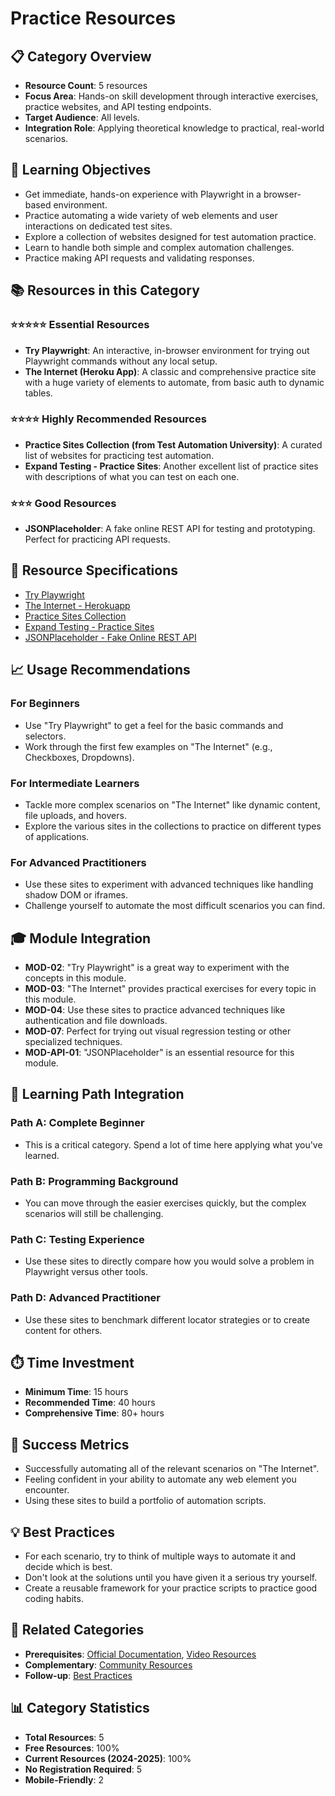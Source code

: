 # Practice Resources

## 📋 Category Overview
- **Resource Count**: 5 resources
- **Focus Area**: Hands-on skill development through interactive exercises, practice websites, and API testing endpoints.
- **Target Audience**: All levels.
- **Integration Role**: Applying theoretical knowledge to practical, real-world scenarios.

## 🎯 Learning Objectives
- Get immediate, hands-on experience with Playwright in a browser-based environment.
- Practice automating a wide variety of web elements and user interactions on dedicated test sites.
- Explore a collection of websites designed for test automation practice.
- Learn to handle both simple and complex automation challenges.
- Practice making API requests and validating responses.

## 📚 Resources in this Category

### ⭐⭐⭐⭐⭐ Essential Resources
- **Try Playwright**: An interactive, in-browser environment for trying out Playwright commands without any local setup.
- **The Internet (Heroku App)**: A classic and comprehensive practice site with a huge variety of elements to automate, from basic auth to dynamic tables.

### ⭐⭐⭐⭐ Highly Recommended Resources
- **Practice Sites Collection (from Test Automation University)**: A curated list of websites for practicing test automation.
- **Expand Testing - Practice Sites**: Another excellent list of practice sites with descriptions of what you can test on each one.

### ⭐⭐⭐ Good Resources
- **JSONPlaceholder**: A fake online REST API for testing and prototyping. Perfect for practicing API requests.

## 🔗 Resource Specifications
- [Try Playwright](../../specifications/06-practice-resources/try-playwright.md)
- [The Internet - Herokuapp](../../specifications/06-practice-resources/the-internet-herokuapp.md)
- [Practice Sites Collection](../../specifications/06-practice-resources/practice-sites-collection.md)
- [Expand Testing - Practice Sites](../../specifications/06-practice-resources/expand-testing-practice-sites.md)
- [JSONPlaceholder - Fake Online REST API](../../specifications/06-practice-resources/jsonplaceholder-api.md)

## 📈 Usage Recommendations

### For Beginners
- Use "Try Playwright" to get a feel for the basic commands and selectors.
- Work through the first few examples on "The Internet" (e.g., Checkboxes, Dropdowns).

### For Intermediate Learners
- Tackle more complex scenarios on "The Internet" like dynamic content, file uploads, and hovers.
- Explore the various sites in the collections to practice on different types of applications.

### For Advanced Practitioners
- Use these sites to experiment with advanced techniques like handling shadow DOM or iframes.
- Challenge yourself to automate the most difficult scenarios you can find.

## 🎓 Module Integration
- **MOD-02**: "Try Playwright" is a great way to experiment with the concepts in this module.
- **MOD-03**: "The Internet" provides practical exercises for every topic in this module.
- **MOD-04**: Use these sites to practice advanced techniques like authentication and file downloads.
- **MOD-07**: Perfect for trying out visual regression testing or other specialized techniques.
- **MOD-API-01**: "JSONPlaceholder" is an essential resource for this module.

## 🔄 Learning Path Integration

### Path A: Complete Beginner
- This is a critical category. Spend a lot of time here applying what you've learned.

### Path B: Programming Background
- You can move through the easier exercises quickly, but the complex scenarios will still be challenging.

### Path C: Testing Experience
- Use these sites to directly compare how you would solve a problem in Playwright versus other tools.

### Path D: Advanced Practitioner
- Use these sites to benchmark different locator strategies or to create content for others.

## ⏱️ Time Investment
- **Minimum Time**: 15 hours
- **Recommended Time**: 40 hours
- **Comprehensive Time**: 80+ hours

## 🎯 Success Metrics
- Successfully automating all of the relevant scenarios on "The Internet".
- Feeling confident in your ability to automate any web element you encounter.
- Using these sites to build a portfolio of automation scripts.

## 💡 Best Practices
- For each scenario, try to think of multiple ways to automate it and decide which is best.
- Don't look at the solutions until you have given it a serious try yourself.
- Create a reusable framework for your practice scripts to practice good coding habits.

## 🔄 Related Categories
- **Prerequisites**: [Official Documentation](./01-official-documentation.md), [Video Resources](./03-video-resources.md)
- **Complementary**: [Community Resources](./04-community-resources.md)
- **Follow-up**: [Best Practices](./07-best-practices.md)

## 📊 Category Statistics
- **Total Resources**: 5
- **Free Resources**: 100%
- **Current Resources (2024-2025)**: 100%
- **No Registration Required**: 5
- **Mobile-Friendly**: 2